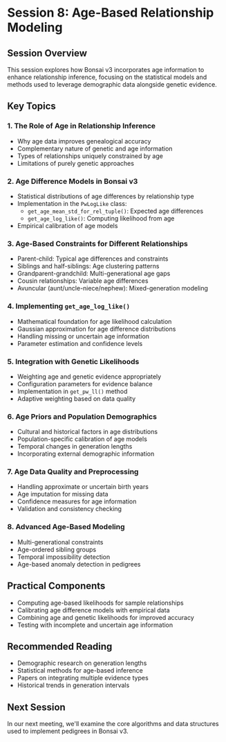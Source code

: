 # Session 8: Age-Based Relationship Modeling

## Session Overview
This session explores how Bonsai v3 incorporates age information to enhance relationship inference, focusing on the statistical models and methods used to leverage demographic data alongside genetic evidence.

## Key Topics

### 1. The Role of Age in Relationship Inference
- Why age data improves genealogical accuracy
- Complementary nature of genetic and age information
- Types of relationships uniquely constrained by age
- Limitations of purely genetic approaches

### 2. Age Difference Models in Bonsai v3
- Statistical distributions of age differences by relationship type
- Implementation in the `PwLogLike` class:
  - `get_age_mean_std_for_rel_tuple()`: Expected age differences
  - `get_age_log_like()`: Computing likelihood from age
- Empirical calibration of age models

### 3. Age-Based Constraints for Different Relationships
- Parent-child: Typical age differences and constraints
- Siblings and half-siblings: Age clustering patterns
- Grandparent-grandchild: Multi-generational age gaps
- Cousin relationships: Variable age differences
- Avuncular (aunt/uncle-niece/nephew): Mixed-generation modeling

### 4. Implementing `get_age_log_like()`
- Mathematical foundation for age likelihood calculation
- Gaussian approximation for age difference distributions
- Handling missing or uncertain age information
- Parameter estimation and confidence levels

### 5. Integration with Genetic Likelihoods
- Weighting age and genetic evidence appropriately
- Configuration parameters for evidence balance
- Implementation in `get_pw_ll()` method
- Adaptive weighting based on data quality

### 6. Age Priors and Population Demographics
- Cultural and historical factors in age distributions
- Population-specific calibration of age models
- Temporal changes in generation lengths
- Incorporating external demographic information

### 7. Age Data Quality and Preprocessing
- Handling approximate or uncertain birth years
- Age imputation for missing data
- Confidence measures for age information
- Validation and consistency checking

### 8. Advanced Age-Based Modeling
- Multi-generational constraints
- Age-ordered sibling groups
- Temporal impossibility detection
- Age-based anomaly detection in pedigrees

## Practical Components
- Computing age-based likelihoods for sample relationships
- Calibrating age difference models with empirical data
- Combining age and genetic likelihoods for improved accuracy
- Testing with incomplete and uncertain age information

## Recommended Reading
- Demographic research on generation lengths
- Statistical methods for age-based inference
- Papers on integrating multiple evidence types
- Historical trends in generation intervals

## Next Session
In our next meeting, we'll examine the core algorithms and data structures used to implement pedigrees in Bonsai v3.